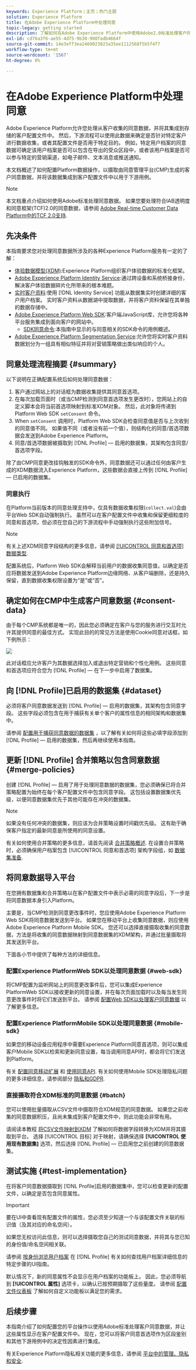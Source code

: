 ```yaml
---
keywords: Experience Platform；主页；热门主题
solution: Experience Platform
title: 在Adobe Experience Platform中处理同意
topic-legacy: getting started
description: 了解如何在Adobe Experience Platform中使用Adobe2.0标准处理客户同意信号。
exl-id: cd76a3f6-ae55-4d75-9b30-900fadb4664f
source-git-commit: 14e3eff3ea2469023823a35ee1112568f5b5f4f7
workflow-type: tm+mt
source-wordcount: '1567'
ht-degree: 0%

---
```


# 在Adobe Experience Platform中处理同意

Adobe Experience Platform允许您处理从客户收集的同意数据，并将其集成到存储的客户配置文件中。 然后，下游流程可以使用此数据来确定是否针对特定客户进行数据收集，或者其配置文件是否用于特定目的。 例如，特定用户档案的同意数据可确定该用户档案是否可以包含在导出的受众区段中，或者该用户档案是否可以参与特定的营销渠道，如电子邮件、文本消息或推送通知。

本文档概述了如何配置Platform数据操作，以摄取由同意管理平台(CMP)生成的客户同意数据，并将该数据集成到客户配置文件中以用于下游用例。

>[!NOTE]
>
>本文档重点介绍如何使用Adobe标准处理同意数据。 如果您要处理符合IAB透明度和同意框架(TCF)2.0的同意数据，请参阅 [Adobe Real-time Customer Data Platform中的TCF 2.0支持](../iab/overview.md).

## 先决条件

本指南要求您对处理同意数据所涉及的各种Experience Platform服务有一定的了解：

* [体验数据模型(XDM)](../../../../xdm/home.md):Experience Platform组织客户体验数据的标准化框架。
* [Adobe Experience Platform Identity Service](../../../../identity-service/home.md):通过跨设备和系统桥接身份，解决客户体验数据碎片化所带来的根本难题。
* [实时客户资料](../../../../profile/home.md):使用 [!DNL Identity Service] 功能从数据集实时创建详细的客户用户档案。 实时客户资料从数据湖中提取数据，并将客户资料保留在其单独的数据存储中。
* [Adobe Experience Platform Web SDK](../../../../edge/home.md):客户端JavaScript库，允许您将各种平台服务集成到面向客户的网站中。
   * [SDK同意命令](../../../../edge/consent/supporting-consent.md):本指南中显示的与同意相关的SDK命令的用例概述。
* [Adobe Experience Platform Segmentation Service](../../../../segmentation/home.md):允许您将实时客户资料数据划分为一组具有相似特征并将对营销策略做出类似响应的个人。

## 同意处理流程摘要 {#summary}

以下说明在正确配置系统后如何处理同意数据：

1. 客户通过网站上的对话框为数据收集提供其同意首选项。
1. 在每次加载页面时（或当CMP检测到同意首选项发生更改时），您网站上的自定义脚本会将当前首选项映射到标准XDM对象。 然后，此对象将传递到Platform Web SDK `setConsent` 命令。
1. When `setConsent` 调用时，Platform Web SDK会检查同意值是否与上次收到的同意值不同。 如果值不同（或者没有前一个值），则结构化的同意/首选项数据会发送到Adobe Experience Platform。
1. 同意/首选项数据被摄取到 [!DNL Profile] — 启用的数据集，其架构包含同意/首选项字段。

除了由CMP同意更改挂钩触发的SDK命令外，同意数据还可以通过任何由客户生成的XDM数据流入Experience Platform，这些数据会直接上传到 [!DNL Profile] — 已启用的数据集。

### 同意执行

在Platform当前版本的同意处理支持中，仅具有数据收集权限(`collect.val`)会由平台Web SDK自动强制执行。 虽然可以在客户配置文件中收集和保留更细粒度的同意和首选项，但必须在您自己的下游流程中手动强制执行这些附加信号。

>[!NOTE]
>
>有关上述XDM同意字段结构的更多信息，请参阅 [[!UICONTROL 同意和首选项] 数据类型](../../../../xdm/data-types/consents.md).

配置系统后，Platform Web SDK会解释当前用户的数据收集同意值，以确定是否应将数据发送到Adobe Experience Platform边缘网络、从客户端删除，还是持久保留，直到数据收集权限设置为“是”或“否”。

## 确定如何在CMP中生成客户同意数据 {#consent-data}

由于每个CMP系统都是唯一的，因此您必须确定在客户与您的服务进行交互时允许其提供同意的最佳方式。 实现此目的的常见方法是使用Cookie同意对话框，如下例所示：

![](../../../images/governance-privacy-security/consent/adobe/overview/consent-dialog.png)

此对话框应允许客户为其数据选择加入或退出特定营销和个性化用例。 这些同意和首选项应符合您为 [!DNL Profile] — 在下一步中启用了数据集。

## 向 [!DNL Profile]已启用的数据集 {#dataset}

必须将客户同意数据发送到 [!DNL Profile] — 启用的数据集，其架构包含同意字段。 这些字段必须包含在用于捕获有关单个客户的属性信息的相同架构和数据集中。

请参阅 [配置用于捕获同意数据的数据集](./dataset.md) ，以了解有关如何将这些必填字段添加到 [!DNL Profile] — 启用的数据集，然后再继续使用本指南。

## 更新 [!DNL Profile] 合并策略以包含同意数据 {#merge-policies}

创建 [!DNL Profile] — 启用了用于处理同意数据的数据集，您必须确保已将合并策略配置为始终在每个客户配置文件中包含同意字段。 这包括设置数据集优先级，以便同意数据集优先于其他可能存在冲突的数据集。

>[!NOTE]
>
>如果没有任何冲突的数据集，则应该为合并策略设置时间戳优先级。 这有助于确保客户指定的最新同意是所使用的同意设置。

有关如何使用合并策略的更多信息，请首先阅读 [合并策略概述](../../../../profile/merge-policies/overview.md). 在设置合并策略时，必须确保用户档案包含 [!UICONTROL 同意和首选项] 架构字段组，如 [数据集准备](./dataset.md).

## 将同意数据导入平台

在您拥有数据集和合并策略以在客户配置文件中表示必需的同意字段后，下一步是将同意数据本身引入Platform。

主要是，当CMP检测到同意更改事件时，您应使用Adobe Experience Platform Web SDK将同意数据发送到平台。 如果您在移动平台上收集同意数据，则应使用Adobe Experience Platform Mobile SDK。 您还可以选择直接摄取收集的同意数据，方法是将收集的同意数据映射到同意数据集的XDM架构，并通过批量摄取将其发送到平台。

下面各小节中提供了每种方法的详细信息。

### 配置Experience PlatformWeb SDK以处理同意数据 {#web-sdk}

将CMP配置为监听网站上的同意更改事件后，您可以集成Experience PlatformWeb SDK以接收更新的同意设置，并在每次页面加载时以及每当发生同意更改事件时将它们发送到平台。 请参阅 [配置Web SDK以处理客户同意数据](../sdk.md) 以了解更多信息。

### 配置Experience PlatformMobile SDK以处理同意数据 {#mobile-sdk}

如果您的移动设备应用程序中需要Experience Platform同意首选项，则可以集成客户Mobile SDK以检索和更新同意设置，每当调用同意API时，都会将它们发送到Platform。

有关 [配置同意移动扩展](https://aep-sdks.gitbook.io/docs/foundation-extensions/consent-for-edge-network) 和 [使用同意API](https://aep-sdks.gitbook.io/docs/foundation-extensions/consent-for-edge-network/api-reference). 有关如何使用Mobile SDK处理隐私问题的更多详细信息，请参阅部分 [隐私和GDPR](https://aep-sdks.gitbook.io/docs/resources/privacy-and-gdpr).

### 直接摄取符合XDM标准的同意数据 {#batch}

您可以使用批量摄取从CSV文件中摄取符合XDM规范的同意数据。 如果您之前收集的同意数据积压，且尚未集成到客户配置文件中，则此功能会非常有用。

请阅读本教程 [将CSV文件映射到XDM](../../../../ingestion/tutorials/map-a-csv-file.md) 了解如何将数据字段转换为XDM并将其摄取到平台。 选择 [!UICONTROL 目标] 对于映射，请确保选择 **[!UICONTROL 使用现有数据集]** 选项，然后选择 [!DNL Profile] — 已启用您之前创建的同意数据集。

## 测试实施 {#test-implementation}

在将客户同意数据摄取到 [!DNL Profile]启用的数据集中，您可以检查更新的配置文件，以确定是否包含同意属性。

>[!IMPORTANT]
>
>要在UI中查看现有配置文件的属性，您必须至少知道一个与该配置文件关联的标识值（及其对应的命名空间）。
>
>如果您无权访问此信息，则可以选择摄取您自己的测试同意数据，并将其与您已知的身份值/命名空间相关联。

请参阅 [按身份浏览用户档案](../../../../profile/ui/user-guide.md#browse) 在 [!DNL Profile] 有关如何查找用户档案详细信息的特定步骤的UI指南。

默认情况下，新的同意属性不会显示在用户档案的功能板上。 因此，您必须导航到 **[!UICONTROL 属性]** 选项卡，以确认已按预期摄取了这些量度。 请参阅 [配置文件仪表板](../../../../profile/ui/profile-dashboard.md) 了解如何自定义功能板以满足您的需求。

<!-- (To be included once CJM is GA)
## Handling consent in Customer Journey Management

If you are using Customer Journey Management, after confirming that your profiles and segments contain consent data, you can start honoring customer [marketing preferences](../../../../xdm/data-types/consents.md#marketing) when pulling segments from Platform. Specifically, profiles who have opted out of the email marketing preference should not be included in segments that are targeted for email campaigns.

Customer Journey Management can also send consent-change signals back to Platform. When a customer selects an "unsubscribe" link in an email message, the updated consent preference is sent to Platform and the appropriate profile attributes are updated accordingly.
-->

## 后续步骤

本指南介绍了如何配置您的平台操作以使用Adobe标准处理客户同意数据，并让这些属性显示在客户配置文件中。 现在，您可以将客户同意首选项作为区段鉴别和其他下游用例中的决定性因素进行集成。

有关Experience Platform隐私相关功能的更多信息，请参阅 [平台中的管理、隐私和安全](../../overview.md).
